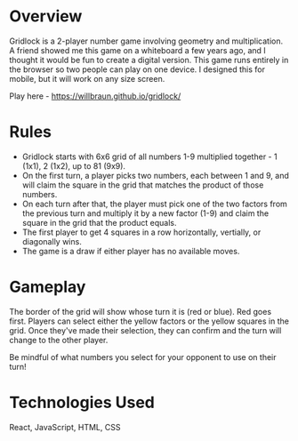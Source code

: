 # Overview

Gridlock is a 2-player number game involving geometry and multiplication. A friend showed me this game on a whiteboard a few years ago, and I thought it would be fun to create a digital version. This game runs entirely in the browser so two people can play on one device. I designed this for mobile, but it will work on any size screen. 

Play here - https://willbraun.github.io/gridlock/

# Rules

- Gridlock starts with 6x6 grid of all numbers 1-9 multiplied together - 1 (1x1), 2 (1x2), up to 81 (9x9).
- On the first turn, a player picks two numbers, each between 1 and 9, and will claim the square in the grid that matches the product of those numbers. 
- On each turn after that, the player must pick one of the two factors from the previous turn and multiply it by a new factor (1-9) and claim the square in the grid that the product equals. 
- The first player to get 4 squares in a row horizontally, vertially, or diagonally wins. 
- The game is a draw if either player has no available moves. 

# Gameplay

The border of the grid will show whose turn it is (red or blue). Red goes first. Players can select either the yellow factors or the yellow squares in the grid. Once they've made their selection, they can confirm and the turn will change to the other player. 

Be mindful of what numbers you select for your opponent to use on their turn!

# Technologies Used

React, JavaScript, HTML, CSS